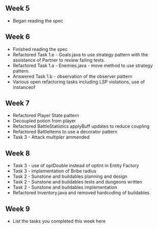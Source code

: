 ## Week 5

- Began reading the spec

## Week 6

- Finished reading the spec
- Refactored Task 1.e - Goals.java to use strategy pattern with the assistance of Partner to review failing tests.
- Refactored Task 1.a - Enemies.java - move method to use strategy pattern.
- Answered Task 1.b - observation of the observer pattern
- Various open refactoring tasks including LSP violations, use of instanceof


## Week 7

- Refactored Player State pattern
- Decoupled potion from player
- Refactored BattleStatistics applyBuff updates to reduce coupling
- Refactored BattleItems to use a decorator pattern
- Task 3 - Attack multipler ammended

## Week 8

- Task 3 - use of optDouble instead of optInt in Entity Factory
- Task 3 - implementation of Bribe radius
- Task 2 - Sunstone and buildables planning and design
- Task 2 - Sunstone and buildables tests and dungeons written
- Task 2 - Sunstone and buildables implementation
- Refactored Inventory.java and removed hardcoding of buildables

## Week 9

- List the tasks you completed this week here
